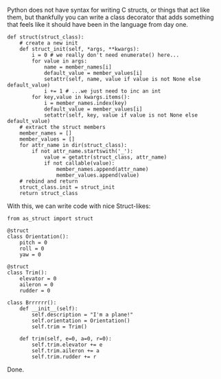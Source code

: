 Python does not have syntax for writing C structs, or things that act like them, but thankfully you can write a class decorator that adds something that feels like it should have been in the language from day one.

```
def struct(struct_class):
    # create a new init
    def struct_init(self, *args, **kwargs):
        i = 0 # we really don't need enumerate() here...
        for value in args:
            name = member_names[i]
            default_value = member_values[i]
            setattr(self, name, value if value is not None else default_value)
            i += 1 # ...we just need to inc an int
        for key,value in kwargs.items():
            i = member_names.index(key)
            default_value = member_values[i]
            setattr(self, key, value if value is not None else default_value)
    # extract the struct members
    member_names = []
    member_values = []
    for attr_name in dir(struct_class):
        if not attr_name.startswith('_'):
            value = getattr(struct_class, attr_name)
            if not callable(value):
                member_names.append(attr_name)
                member_values.append(value)
    # rebind and return
    struct_class.init = struct_init
    return struct_class
```

With this, we can write code with nice Struct-likes:

```
from as_struct import struct

@struct
class Orientation():
    pitch = 0
    roll = 0
    yaw = 0

@struct
class Trim():
    elevator = 0
    aileron = 0
    rudder = 0

class Brrrrrr():
    def __init__(self):
        self.description = "I'm a plane!"
        self.orientation = Orientation()
        self.trim = Trim()

    def trim(self, e=0, a=0, r=0):
        self.trim.elevator += e
        self.trim.aileron += a
        self.trim.rudder += r
```

Done.